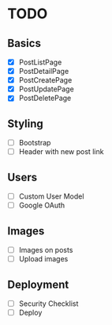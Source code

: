 # TODO

## Basics
- [x] PostListPage
- [x] PostDetailPage
- [x] PostCreatePage
- [x] PostUpdatePage
- [x] PostDeletePage

## Styling
- [ ] Bootstrap
- [ ] Header with new post link

## Users
- [ ] Custom User Model
- [ ] Google OAuth

## Images
- [ ] Images on posts
- [ ] Upload images

## Deployment
- [ ] Security Checklist
- [ ] Deploy
